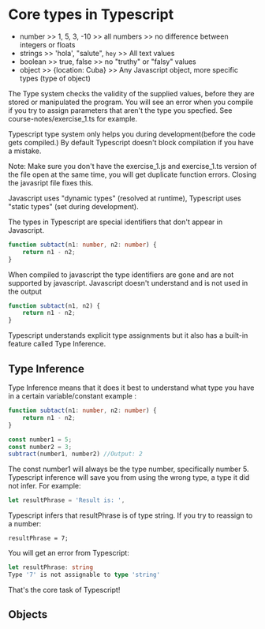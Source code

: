 # Core types in Typescript

- number >>  1, 5, 3, -10  >> all numbers >> no difference between integers or floats
- strings >> 'hola', "salute", `hey` >> All text values
- boolean >> true, false >> no "truthy" or "falsy" values
- object >> {location: Cuba} >> Any Javascript object, more specific types (type of object)

The Type system checks the validity of the supplied values, before they are stored or manipulated the program. You will see an error when you compile if you try to assign parameters that aren't the type you specfied. See course-notes/exercise_1.ts for example.

Typescript type system only helps you during development(before the code gets compiled.) By default Typescript doesn't block compilation if you have a mistake.

Note: Make sure you don't have the exercise_1.js and exercise_1.ts version of the file open at the same time, you will get duplicate function errors. Closing the javasript file fixes this.

Javascript uses "dynamic types" (resolved at runtime), Typescript uses "static types" (set during development).

The types in Typescript are special identifiers that don't appear in Javascript.
```typescript
function subtact(n1: number, n2: number) {
    return n1 - n2;
}
```
When compiled to javascript the type identifiers are gone and are not supported by javascript. Javascript doesn't understand and is not used in the output
```javascript
function subtact(n1, n2) {
    return n1 - n2;
}
```
Typescript understands explicit type assignments but it also has a built-in feature called Type Inference.

## Type Inference

Type Inference means that it does it best to understand what type you have in a certain variable/constant example :

```typescript
function subtact(n1: number, n2: number) {
    return n1 - n2;
}

const number1 = 5; 
const number2 = 3;
subtract(number1, number2) //Output: 2
```

The const number1 will always be the type number, specifically number 5. Typescript inference will save you from using the wrong type, a type it did not infer. For example: 
```typescript
let resultPhrase = 'Result is: ',
```
Typescript infers that resultPhrase is of type string. If you try to reassign to a number: 
```
resultPhrase = 7;
```
You will get an error from Typescript:
```typescript
let resultPhrase: string
Type '7' is not assignable to type 'string'
```
That's the core task of Typescript!

## Objects